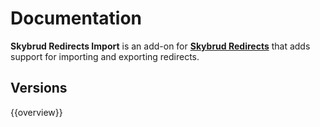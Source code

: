 # Documentation

**Skybrud Redirects Import** is an add-on for [**Skybrud Redirects**](https://packages.limbo.works/skybrud.umbraco.redirects/) that adds support for importing and exporting redirects.

## Versions

{{overview}}